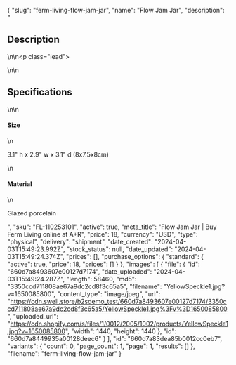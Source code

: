 {
  "slug": "ferm-living-flow-jam-jar",
  "name": "Flow Jam Jar",
  "description": "<h2>Description</h2>\n<!-- split -->\n<p class=\"lead\"> </p>\n<!-- split -->\n<h2>Specifications</h2>\n<!-- split -->\n<h4>Size</h4>\n<p>3.1\" h x 2.9\" w x 3.1\" d (8x7.5x8cm)</p>\n<h4>Material</h4>\n<p>Glazed porcelain</p>",
  "sku": "FL-110253101",
  "active": true,
  "meta_title": "Flow Jam Jar | Buy Ferm Living online at A+R",
  "price": 18,
  "currency": "USD",
  "type": "physical",
  "delivery": "shipment",
  "date_created": "2024-04-03T15:49:23.992Z",
  "stock_status": null,
  "date_updated": "2024-04-03T15:49:24.374Z",
  "prices": [],
  "purchase_options": {
    "standard": {
      "active": true,
      "price": 18,
      "prices": []
    }
  },
  "images": [
    {
      "file": {
        "id": "660d7a8493607e00127d7174",
        "date_uploaded": "2024-04-03T15:49:24.287Z",
        "length": 58460,
        "md5": "3350ccd711808ae67a9dc2cd8f3c65a5",
        "filename": "YellowSpeckle1.jpg?v=1650085800",
        "content_type": "image/jpeg",
        "url": "https://cdn.swell.store/b2sdemo_test/660d7a8493607e00127d7174/3350ccd711808ae67a9dc2cd8f3c65a5/YellowSpeckle1.jpg%3Fv%3D1650085800",
        "uploaded_url": "https://cdn.shopify.com/s/files/1/0012/2005/1002/products/YellowSpeckle1.jpg?v=1650085800",
        "width": 1440,
        "height": 1440
      },
      "id": "660d7a8449935a00128deec6"
    }
  ],
  "id": "660d7a83dea85b0012cc0eb7",
  "variants": {
    "count": 0,
    "page_count": 1,
    "page": 1,
    "results": []
  },
  "filename": "ferm-living-flow-jam-jar"
}